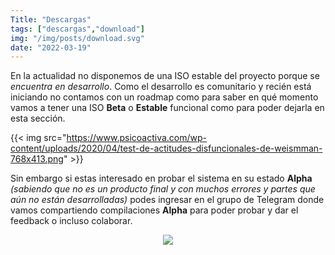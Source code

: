 ```yaml
---
Title: "Descargas"
tags: ["descargas","download"]
img: "/img/posts/download.svg"
date: "2022-03-19"
---
```


En la actualidad no disponemos de una ISO estable del proyecto porque se *encuentra en desarrollo*. Como el desarrollo es comunitario y recién está iniciando no contamos con un roadmap como para saber en qué momento vamos a tener una ISO **Beta** o **Estable** funcional como para poder dejarla en esta sección. 

{{< img src="https://www.psicoactiva.com/wp-content/uploads/2020/04/test-de-actitudes-disfuncionales-de-weismman-768x413.png" >}}

Sin embargo si estas interesado en probar el sistema en su estado **Alpha** *(sabiendo que no es un producto final y con muchos errores y partes que aún no están desarrolladas)* podes ingresar en el grupo de Telegram donde vamos compartiendo compilaciones **Alpha** para poder probar y dar el feedback o incluso colaborar.

<center>
    <a href="https://t.me/VasakOS" target="_blank">
        <img src="https://www.freepnglogos.com/uploads/telegram-png/circle-messenger-round-icon-telegram-icon-8.png" class="img-fluid" style="max-height:100px;" />
    </a>
</center>